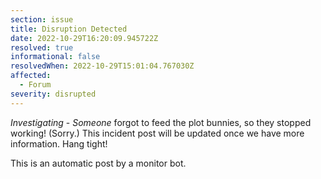 ```yaml
---
section: issue
title: Disruption Detected
date: 2022-10-29T16:20:09.945722Z
resolved: true
informational: false
resolvedWhen: 2022-10-29T15:01:04.767030Z
affected:
  - Forum
severity: disrupted
---
```

*Investigating* - _Someone_ forgot to feed the plot bunnies, so they stopped working! (Sorry.) This incident post will be updated once we have more information. Hang tight!

This is an automatic post by a monitor bot.
        